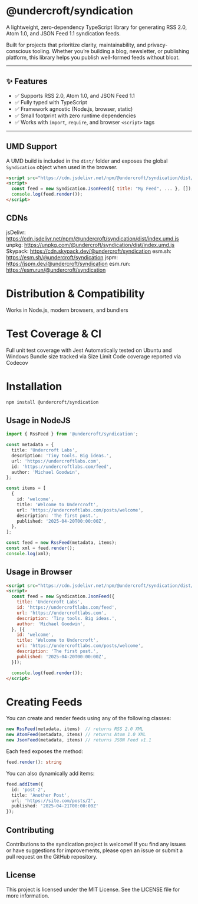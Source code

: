 # @undercroft/syndication

A lightweight, zero-dependency TypeScript library for generating RSS 2.0, Atom 1.0, and JSON Feed 1.1 syndication feeds.

Built for projects that prioritize clarity, maintainability, and privacy-conscious tooling. Whether you’re building a blog, newsletter, or publishing platform, this library helps you publish well-formed feeds without bloat.

---

## ✨ Features

- ✅ Supports RSS 2.0, Atom 1.0, and JSON Feed 1.1
- ✅ Fully typed with TypeScript
- ✅ Framework agnostic (Node.js, browser, static)
- ✅ Small footprint with zero runtime dependencies
- ✅ Works with `import`, `require`, and browser `<script>` tags

---

## UMD Support

A UMD build is included in the `dist/` folder and exposes the global `Syndication` object when used in the browser.

```html
<script src="https://cdn.jsdelivr.net/npm/@undercroft/syndication/dist/index.umd.js"></script>
<script>
  const feed = new Syndication.JsonFeed({ title: "My Feed", ... }, []);
  console.log(feed.render());
</script>
```

## CDNs

jsDelivr: https://cdn.jsdelivr.net/npm/@undercroft/syndication/dist/index.umd.js
unpkg: https://unpkg.com/@undercroft/syndication/dist/index.umd.js
Skypack: https://cdn.skypack.dev/@undercroft/syndication
esm.sh: https://esm.sh/@undercroft/syndication
jspm: https://jspm.dev/@undercroft/syndication
esm.run: https://esm.run/@undercroft/syndication

#  Distribution & Compatibility

Works in Node.js, modern browsers, and bundlers

# Test Coverage & CI

Full unit test coverage with Jest
Automatically tested on Ubuntu and Windows
Bundle size tracked via Size Limit
Code coverage reported via Codecov

# Installation

```bash
npm install @undercroft/syndication
```

## Usage in NodeJS

```ts
import { RssFeed } from '@undercroft/syndication';

const metadata = {
  title: 'Undercroft Labs',
  description: 'Tiny tools. Big ideas.',
  url: 'https://undercroftlabs.com',
  id: 'https://undercroftlabs.com/feed',
  author: 'Michael Goodwin',
};

const items = [
  {
    id: 'welcome',
    title: 'Welcome to Undercroft',
    url: 'https://undercroftlabs.com/posts/welcome',
    description: 'The first post.',
    published: '2025-04-20T00:00:00Z',
  },
];

const feed = new RssFeed(metadata, items);
const xml = feed.render();
console.log(xml);
```

## Usage in Browser

```html
<script src="https://cdn.jsdelivr.net/npm/@undercroft/syndication/dist/index.umd.js"></script>
<script>
  const feed = new Syndication.JsonFeed({
    title: 'Undercroft Labs',
    id: 'https://undercroftlabs.com/feed',
    url: 'https://undercroftlabs.com',
    description: 'Tiny tools. Big ideas.',
    author: 'Michael Goodwin',
  }, [{
    id: 'welcome',
    title: 'Welcome to Undercroft',
    url: 'https://undercroftlabs.com/posts/welcome',
    description: 'The first post.',
    published: '2025-04-20T00:00:00Z',
  }]);

  console.log(feed.render());
</script>
```

# Creating Feeds

You can create and render feeds using any of the following classes:

```ts
new RssFeed(metadata, items)  // returns RSS 2.0 XML
new AtomFeed(metadata, items) // returns Atom 1.0 XML
new JsonFeed(metadata, items) // returns JSON Feed v1.1
```

Each feed exposes the method:

```ts
feed.render(): string
```
You can also dynamically add items:

```ts
feed.addItem({
  id: 'post-2',
  title: 'Another Post',
  url: 'https://site.com/posts/2',
  published: '2025-04-21T00:00:00Z'
});
```

## Contributing

Contributions to the syndication project is welcome! If you find any issues or have suggestions for improvements, please open an issue or submit a pull request on the GitHub repository.

## License

This project is licensed under the MIT License. See the LICENSE file for more information.
